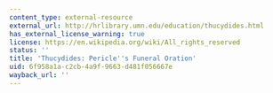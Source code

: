 ```yaml
---
content_type: external-resource
external_url: http://hrlibrary.umn.edu/education/thucydides.html
has_external_license_warning: true
license: https://en.wikipedia.org/wiki/All_rights_reserved
status: ''
title: 'Thucydides: Pericle''s Funeral Oration'
uid: 6f958a1a-c2cb-4a9f-9663-d481f056667e
wayback_url: ''
---
```


